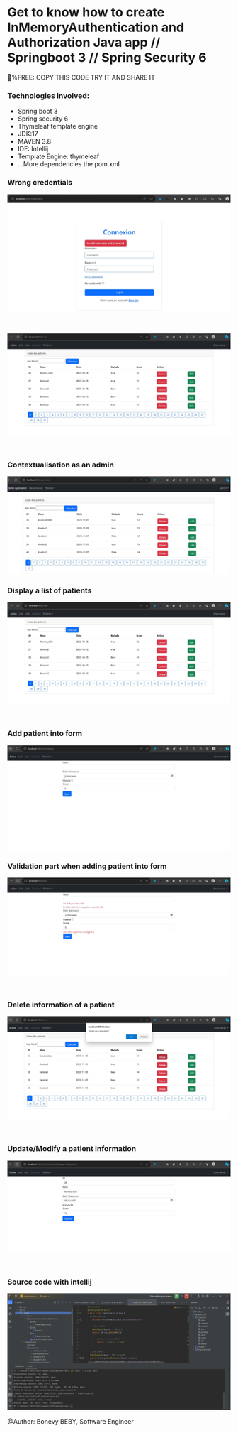
<h1>Get to know how to create InMemoryAuthentication and Authorization Java app // Springboot 3 // Spring Security 6</h1>
<p>💯%FREE: COPY THIS CODE TRY IT AND SHARE IT</p>
<div>
   <h3>Technologies involved:</h3>
<ul>
   <li>Spring boot 3</li>
   <li>Spring security 6</li>
   <li>Thymeleaf template engine</li>
   <li>JDK:17</li>
   <li>MAVEN 3.8</li>
   <li>IDE: Intellij</li>
   <li>Template Engine: thymeleaf</li>
   <li>...More dependencies the pom.xml</li>
</ul>
</div>

<h3>Wrong credentials</h3>

![connexionError.JPG](src%2Fmain%2Fresources%2Fstatic%2Fimages%2FconnexionError.JPG)

<br />

![![connexion.JPG](src%2Fmain%2Fresources%2Fstatic%2Fimages%2Fconnexion.JPG)1.JPG](src%2Fmain%2Fresources%2Fstatic%2Fimages%2F1.JPG)

<br />

<h3>Contextualisation as  an admin</h3>

![adminInterface.JPG](src%2Fmain%2Fresources%2Fstatic%2Fimages%2FadminInterface.JPG)
<br />

<h3>Display a list of patients</h3>

![1.JPG](src%2Fmain%2Fresources%2Fstatic%2Fimages%2F1.JPG)

<br />

<h3>Add patient into form</h3>

   ![2.JPG](src%2Fmain%2Fresources%2Fstatic%2Fimages%2F2.JPG)
<br />

<h3>Validation part when adding patient into form</h3>

![3.JPG](src%2Fmain%2Fresources%2Fstatic%2Fimages%2F3.JPG)

<br />
<h3>Delete information of a patient</h3>

![4.JPG](src%2Fmain%2Fresources%2Fstatic%2Fimages%2F4.JPG)

<br />
<h3>Update/Modify a patient information</h3>

![5.JPG](src%2Fmain%2Fresources%2Fstatic%2Fimages%2F5.JPG)

<br />
<h3>Source code with intellij</h3>

![6.JPG](src%2Fmain%2Fresources%2Fstatic%2Fimages%2F6.JPG)

@Author: Bonevy BEBY, Software Engineer
